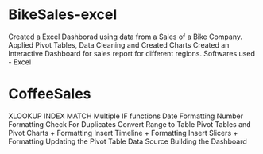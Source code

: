 # BikeSales-excel

Created a Excel Dashborad using data from a Sales of a Bike Company.
Applied Pivot Tables, Data Cleaning and Created Charts
Created an Interactive Dashboard for sales report for different regions.
Softwares used - Excel


# CoffeeSales
XLOOKUP
INDEX MATCH
Multiple IF functions
Date Formatting
Number Formatting
Check For Duplicates
Convert Range to Table
Pivot Tables and Pivot Charts + Formatting
Insert Timeline + Formatting
Insert Slicers + Formatting
Updating the Pivot Table Data Source
Building the Dashboard

